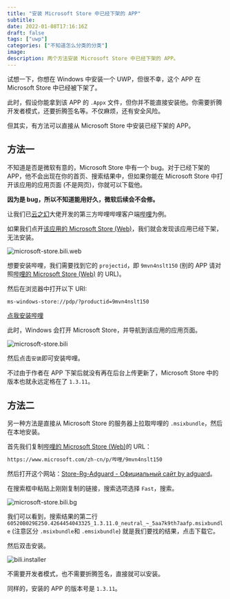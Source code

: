 ```yaml
---
title: "安装 Microsoft Store 中已经下架的 APP"
subtitle:
date: 2022-01-08T17:16:16Z
draft: false
tags: ["uwp"]
categories: ["不知道怎么分类的分类"]
image:
description: 两个方法安装 Microsoft Store 中已经下架的 APP。
---
```


<!--
![](https://mogeko.github.io/blog-images/r/088/)
{{< spoiler >}}{{< /spoiler >}}
&emsp;&emsp;
 -->

试想一下，你想在 Windows 中安装一个 UWP，但很不幸，这个 APP 在 Microsoft Store 中已经被下架了。

此时，假设你能拿到该 APP 的 `.Appx` 文件，但你并不能直接安装他。你需要折腾开发者模式，还要折腾签名等。不仅麻烦，还有安全风险。

但其实，有方法可以直接从 Microsoft Store 中安装已经下架的 APP。

## 方法一

不知道是否是微软有意的，Microsoft Store 中有一个 bug。对于已经下架的 APP，他不会出现在你的首页、搜索结果中，但如果你能在 Microsoft Store 中打开该应用的应用页面 (不是网页)，你就可以下载他。

**因为是 bug，所以不知道能用好久，微软后续会不会修。**

让我们已[云之幻](https://github.com/Richasy)大佬开发的第三方哔哩哔哩客户端[哔哩](https://github.com/Richasy/Bili.Uwp)为例。

如果我们点开[该应用的 Microsoft Store (Web)](https://www.microsoft.com/zh-cn/p/%E5%93%94%E5%93%A9/9mvn4nslt150)，我们就会发现该应用已经下架，无法安装。

![microsoft-store.bili.web](https://mogeko.github.io/blog-images/r/088/microsoft-store.bili.web.png)

想要安装哔哩，我们需要找到它的 `projectid`，即 `9mvn4nslt150` (别的 APP 请对照[哔哩的 Microsoft Store (Web)](https://www.microsoft.com/zh-cn/p/%E5%93%94%E5%93%A9/9mvn4nslt150) 的 URL)。

然后在浏览器中打开以下 URI:

```txt
ms-windows-store://pdp/?productid=9mvn4nslt150
```

[点我安装哔哩](ms-windows-store://pdp/?productid=9mvn4nslt150)

此时，Windows 会打开 Microsoft Store，并导航到该应用的应用页面。

![microsoft-store.bili](https://mogeko.github.io/blog-images/r/088/microsoft-store.bili.png)

然后点击`安装`即可安装哔哩。

不过由于作者在 APP 下架后就没有再在后台上传更新了，Microsoft Store 中的版本也就永远定格在了 `1.3.11`。

## 方法二

另一种方法是直接从 Microsoft Store 的服务器上拉取哔哩的 `.msixbundle`，然后在本地安装。

首先我们复制[哔哩的 Microsoft Store (Web)](https://www.microsoft.com/zh-cn/p/%E5%93%94%E5%93%A9/9mvn4nslt150)的 URL：

```txt
https://www.microsoft.com/zh-cn/p/哔哩/9mvn4nslt150
```

然后打开这个网站：[Store-Rg-Adguard - Официальный сайт by adguard](https://store.rg-adguard.net)。

在搜索框中粘贴上刚刚复制的链接，搜索选项选择 `Fast`，搜索。

![microsoft-store.bili.bg](https://mogeko.github.io/blog-images/r/088/microsoft-store.bili.bg.png)

我们可以看到，搜索结果的第二行 `60520B029E250.4264454043325_1.3.11.0_neutral_~_5aa7k9th7aafp.msixbundle` (注意区分 `.msixbundle`和 `.emsixbundle`) 就是我们要找的结果，点击下载它。

然后双击安装。

![bili.installer](https://mogeko.github.io/blog-images/r/088/bili.installer.png)

不需要开发者模式，也不需要折腾签名，直接就可以安装。

同样的，安装的 APP 的版本号是 `1.3.11`。

